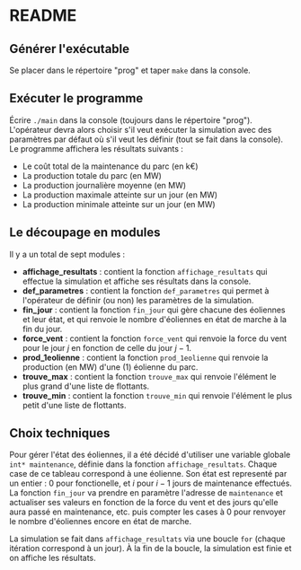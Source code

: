 # README

## Générer l'exécutable
Se placer dans le répertoire "prog" et taper `make` dans la console.

## Exécuter le programme
Écrire `./main` dans la console (toujours dans le répertoire "prog").  
L'opérateur devra alors choisir s'il veut exécuter la simulation avec des paramètres par défaut où s'il veut les définir (tout se fait dans la console). Le programme affichera les résultats suivants :
- Le coût total de la maintenance du parc (en k€)
- La production totale du parc (en MW)
- La production journalière moyenne (en MW)
- La production maximale atteinte sur un jour (en MW)
- La production minimale atteinte sur un jour (en MW)  

## Le découpage en modules
Il y a un total de sept modules :
- **affichage_resultats** : contient la fonction `affichage_resultats` qui effectue la simulation et affiche ses résultats dans la console. 
- **def_parametres** : contient la fonction `def_parametres` qui permet à l'opérateur de définir (ou non) les paramètres de la simulation.
- **fin_jour** : contient la fonction `fin_jour` qui gère chacune des éoliennes et leur état, et qui renvoie le nombre d'éoliennes en état de marche à la fin du jour.
- **force_vent** : contient la fonction `force_vent` qui renvoie la force du vent pour le jour $j$ en fonction de celle du jour $j-1$.
- **prod_1eolienne** : contient la fonction `prod_1eolienne` qui renvoie la production (en MW) d'une (1) éolienne du parc.
- **trouve_max** : contient la fonction `trouve_max` qui renvoie l'élément le plus grand d'une liste de flottants.
- **trouve_min** : contient la fonction `trouve_min` qui renvoie l'élément le plus petit d'une liste de flottants.

## Choix techniques
Pour gérer l'état des éoliennes, il a été décidé d'utiliser une variable globale `int* maintenance`, définie dans la fonction `affichage_resultats`. Chaque case de ce tableau correspond à une éolienne. Son état est representé par un entier : $0$ pour fonctionelle, et $i$ pour $i-1$ jours de maintenance effectués.  
La fonction `fin_jour` va prendre en paramètre l'adresse de `maintenance` et actualiser ses valeurs en fonction de la force du vent et des jours qu'elle aura passé en maintenance, etc. puis compter les cases à $0$ pour renvoyer le nombre d'éoliennes encore en état de marche.

La simulation se fait dans `affichage_resultats` via une boucle `for` (chaque itération correspond à un jour). À la fin de la boucle, la simulation est finie et on affiche les résultats.
